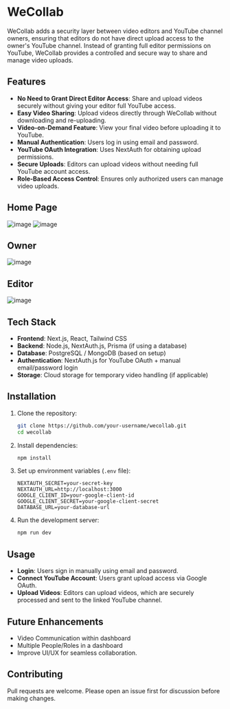 # WeCollab

WeCollab adds a security layer between video editors and YouTube channel owners, ensuring that editors do not have direct upload access to the owner's YouTube channel. Instead of granting full editor permissions on YouTube, WeCollab provides a controlled and secure way to share and manage video uploads.
## Features
- **No Need to Grant Direct Editor Access**: Share and upload videos securely without giving your editor full YouTube access.
- **Easy Video Sharing**: Upload videos directly through WeCollab without downloading and re-uploading.
- **Video-on-Demand Feature**: View your final video before uploading it to YouTube.
- **Manual Authentication**: Users log in using email and password.
- **YouTube OAuth Integration**: Uses NextAuth for obtaining upload permissions.
- **Secure Uploads**: Editors can upload videos without needing full YouTube account access.
- **Role-Based Access Control**: Ensures only authorized users can manage video uploads.

## Home Page
![image](https://github.com/user-attachments/assets/57d2ea5b-83a0-48fb-81e1-d66a8c25a105)
![image](https://github.com/user-attachments/assets/969f8635-67f8-4da4-8c0a-1ddbd935f19e)
## Owner
![image](https://github.com/user-attachments/assets/e4622568-90e4-4ad3-8076-2f5a59763c19)
## Editor
![image](https://github.com/user-attachments/assets/007aea02-520e-4ce1-888e-339f8261c456)




## Tech Stack
- **Frontend**: Next.js, React, Tailwind CSS
- **Backend**: Node.js, NextAuth.js, Prisma (if using a database)
- **Database**: PostgreSQL / MongoDB (based on setup)
- **Authentication**: NextAuth.js for YouTube OAuth + manual email/password login
- **Storage**: Cloud storage for temporary video handling (if applicable)

## Installation

1. Clone the repository:
   ```bash
   git clone https://github.com/your-username/wecollab.git
   cd wecollab
   ```

2. Install dependencies:
   ```bash
   npm install
   ```

3. Set up environment variables (`.env` file):
   ```env
   NEXTAUTH_SECRET=your-secret-key
   NEXTAUTH_URL=http://localhost:3000
   GOOGLE_CLIENT_ID=your-google-client-id
   GOOGLE_CLIENT_SECRET=your-google-client-secret
   DATABASE_URL=your-database-url
   ```

4. Run the development server:
   ```bash
   npm run dev
   ```

## Usage
- **Login**: Users sign in manually using email and password.
- **Connect YouTube Account**: Users grant upload access via Google OAuth.
- **Upload Videos**: Editors can upload videos, which are securely processed and sent to the linked YouTube channel.

## Future Enhancements
- Video Communication within dashboard
- Multiple People/Roles in a dashboard 
- Improve UI/UX for seamless collaboration.

## Contributing
Pull requests are welcome. Please open an issue first for discussion before making changes.

